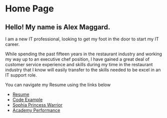 # Home Page
## Hello! My name is Alex Maggard.

I am a new IT professional, looking to get my foot in the door to start my IT career.

While spending the past fifteen years in the restaurant industry and working my way up to an executive chef position, I have gained a great deal of customer service experience and skills during my time in the restaurant industry that I know will easily transfer to the skills needed to be excel in an IT support role.

You can navigate my Resume using the links below

* [Resume](./Resume.md)
* [Code Example](./Code_Example.md)
* [Sophia Princess Warrior](./Princess_Sophia.md)
* [Academy Performance](./marks.md)
